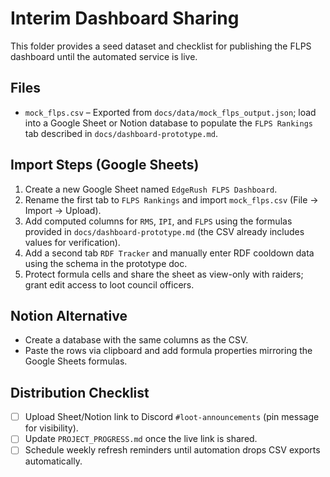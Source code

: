 # Interim Dashboard Sharing

This folder provides a seed dataset and checklist for publishing the FLPS dashboard until the automated service is live.

## Files
- `mock_flps.csv` – Exported from `docs/data/mock_flps_output.json`; load into a Google Sheet or Notion database to populate the `FLPS Rankings` tab described in `docs/dashboard-prototype.md`.

## Import Steps (Google Sheets)
1. Create a new Google Sheet named `EdgeRush FLPS Dashboard`.
2. Rename the first tab to `FLPS Rankings` and import `mock_flps.csv` (File → Import → Upload).
3. Add computed columns for `RMS`, `IPI`, and `FLPS` using the formulas provided in `docs/dashboard-prototype.md` (the CSV already includes values for verification).
4. Add a second tab `RDF Tracker` and manually enter RDF cooldown data using the schema in the prototype doc.
5. Protect formula cells and share the sheet as view-only with raiders; grant edit access to loot council officers.

## Notion Alternative
- Create a database with the same columns as the CSV.
- Paste the rows via clipboard and add formula properties mirroring the Google Sheets formulas.

## Distribution Checklist
- [ ] Upload Sheet/Notion link to Discord `#loot-announcements` (pin message for visibility).
- [ ] Update `PROJECT_PROGRESS.md` once the live link is shared.
- [ ] Schedule weekly refresh reminders until automation drops CSV exports automatically.
